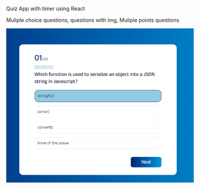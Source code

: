 Quiz App with timer using React

Muliple choice questions, questions with img, Muliple points questions

![My Image](public/image_2023-05-03_16-48-18.png)
